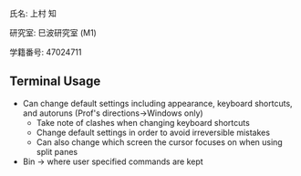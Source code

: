 氏名: 上村 知

研究室: 巳波研究室 (M1)

学籍番号: 47024711

## Terminal Usage 
* Can change default settings including appearance, keyboard shortcuts, and autoruns (Prof's directions->Windows only)
  * Take note of clashes when changing keyboard shortcuts
  * Change default settings in order to avoid irreversible mistakes
  * Can also change which screen the cursor focuses on when using split panes
* Bin -> where user specified commands are kept
  